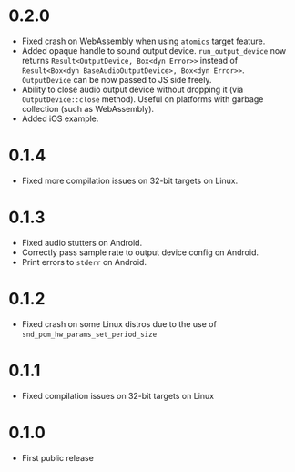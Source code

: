 # 0.2.0

- Fixed crash on WebAssembly when using `atomics` target feature.
- Added opaque handle to sound output device. `run_output_device` now returns `Result<OutputDevice, Box<dyn Error>>`
  instead of `Result<Box<dyn BaseAudioOutputDevice>, Box<dyn Error>>`. `OutputDevice` can be now passed to JS side
  freely.
- Ability to close audio output device without dropping it (via `OutputDevice::close` method). Useful on platforms with
  garbage collection (such as WebAssembly).
- Added iOS example.

# 0.1.4

- Fixed more compilation issues on 32-bit targets on Linux.

# 0.1.3

- Fixed audio stutters on Android.
- Correctly pass sample rate to output device config on Android.
- Print errors to `stderr` on Android.

# 0.1.2

- Fixed crash on some Linux distros due to the use of `snd_pcm_hw_params_set_period_size`

# 0.1.1

- Fixed compilation issues on 32-bit targets on Linux

# 0.1.0

- First public release